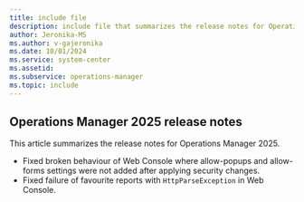 ```yaml
---
title: include file
description: include file that summarizes the release notes for Operations Manager 2025.
author: Jeronika-MS
ms.author: v-gajeronika
ms.date: 10/01/2024
ms.service: system-center
ms.assetid:
ms.subservice: operations-manager
ms.topic: include
---
```


## Operations Manager 2025 release notes

This article summarizes the release notes for Operations Manager 2025.

- Fixed broken behaviour of Web Console where allow-popups and allow-forms settings were not added after applying security changes.
- Fixed failure of favourite reports with `HttpParseException` in Web Console.

